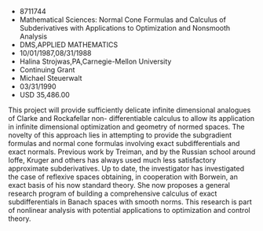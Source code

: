 
* 8711744
* Mathematical Sciences: Normal Cone Formulas and Calculus of Subderivatives with Applications to Optimization and Nonsmooth Analysis
* DMS,APPLIED MATHEMATICS
* 10/01/1987,08/31/1988
* Halina Strojwas,PA,Carnegie-Mellon University
* Continuing Grant
* Michael Steuerwalt
* 03/31/1990
* USD 35,486.00

This project will provide sufficiently delicate infinite dimensional analogues
of Clarke and Rockafellar non- differentiable calculus to allow its application
in infinite dimensional optimization and geometry of normed spaces. The novelty
of this approach lies in attempting to provide the subgradient formulas and
normal cone formulas involving exact subdifferentials and exact normals.
Previous work by Treiman, and by the Russian school around Ioffe, Kruger and
others has always used much less satisfactory approximate subderivatives. Up to
date, the investigator has investigated the case of reflexive spaces obtaining,
in cooperation with Borwein, an exact basis of his now standard theory. She now
proposes a general research program of building a comprehensive calculus of
exact subdifferentials in Banach spaces with smooth norms. This research is part
of nonlinear analysis with potential applications to optimization and control
theory.
